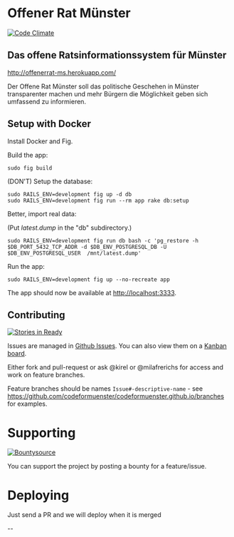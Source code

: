 # Offener Rat Münster
[![Code Climate](https://codeclimate.com/github/codeformuenster/offenerrat-ms.png)](https://codeclimate.com/github/codeformuenster/offenerrat-ms)
## Das offene Ratsinformationssystem für Münster

http://offenerrat-ms.herokuapp.com/

Der Offene Rat Münster soll das politische Geschehen in Münster transparenter machen und mehr Bürgern die Möglichkeit geben sich umfassend zu informieren. 

## Setup with Docker

Install Docker and Fig.

Build the app:

    sudo fig build

(DON'T) Setup the database:

    sudo RAILS_ENV=development fig up -d db
    sudo RAILS_ENV=development fig run --rm app rake db:setup

Better, import real data:

(Put _latest.dump_ in the "db" subdirectory.)

    sudo RAILS_ENV=development fig run db bash -c 'pg_restore -h $DB_PORT_5432_TCP_ADDR -d $DB_ENV_POSTGRESQL_DB -U $DB_ENV_POSTGRESQL_USER  /mnt/latest.dump'

Run the app:

    sudo RAILS_ENV=development fig up --no-recreate app

The app should now be available at [http://localhost:3333](http://localhost:3333).

## Contributing
[![Stories in Ready](https://badge.waffle.io/codeformuenster/offenerrat-ms.png?label=ready&title=Ready)](https://waffle.io/codeformuenster/offenerrat-ms)

Issues are managed in [Github Issues](https://github.com/codeformuenster/offenerrat-ms/issues?state=open). You can also view them on a [Kanban board](https://waffle.io/codeformuenster/offenerrat-ms).

Either fork and pull-request or ask @kirel or @milafrerichs for access and work on feature branches.

Feature branches should be names `Issue#-descriptive-name` - see https://github.com/codeformuenster/codeformuenster.github.io/branches for examples.

# Supporting
[![Bountysource](https://www.bountysource.com/badge/tracker?tracker_id=1614726)](https://www.bountysource.com/trackers/1614726-offenerrat-ms?utm_source=1614726&utm_medium=shield&utm_campaign=TRACKER_BADGE)

You can support the project by posting a bounty for a feature/issue.

# Deploying

Just send a PR and we will deploy when it is merged

--
